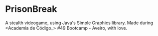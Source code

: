 # PrisonBreak
A stealth videogame, using Java's Simple Graphics library. Made during &lt;Academia de Código_> #49 Bootcamp - Aveiro, with love.
